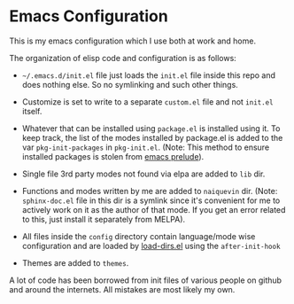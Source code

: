 # Emacs Configuration

This is my emacs configuration which I use both at work and home.

The organization of elisp code and configuration is as follows:

* `~/.emacs.d/init.el` file just loads the `init.el` file inside this
  repo and does nothing else. So no symlinking and such other things.

* Customize is set to write to a separate `custom.el` file and not
  `init.el` itself.

* Whatever that can be installed using `package.el` is installed using
  it. To keep track, the list of the modes installed by package.el is
  added to the var `pkg-init-packages` in `pkg-init.el`. (Note: This
  method to ensure installed packages is stolen from
  [emacs prelude](https://github.com/bbatsov/prelude/)).

* Single file 3rd party modes not found via elpa are added to `lib`
  dir.

* Functions and modes written by me are added to `naiquevin`
  dir. (Note: `sphinx-doc.el` file in this dir is a symlink since it's
  convenient for me to actively work on it as the author of that
  mode. If you get an error related to this, just install it
  separately from MELPA).

* All files inside the `config` directory contain language/mode wise
  configuration and are loaded by
  [load-dirs.el](http://elpa.gnu.org/packages/load-dir.html) using the
  `after-init-hook`

* Themes are added to `themes`.


A lot of code has been borrowed from init files of various people on
github and around the internets. All mistakes are most likely my own.
